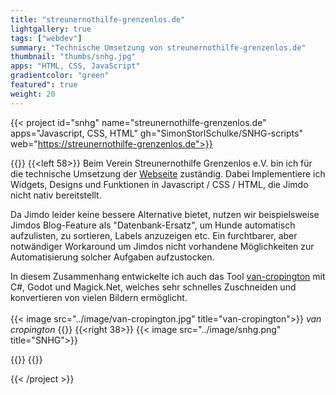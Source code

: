 ```yaml
---
title: "streunernothilfe-grenzenlos.de"
lightgallery: true
tags: ["webdev"]
summary: "Technische Umsetzung von streunernothilfe-grenzenlos.de"
thumbnail: "thumbs/snhg.jpg"
apps: "HTML, CSS, JavaScript"
gradientcolor: "green"
featured": true
weight: 20
---
```


{{< project id="snhg" name="streunernothilfe-grenzenlos.de" apps="Javascript, CSS, HTML" gh="SimonStorlSchulke/SNHG-scripts" web="https://streunernothilfe-grenzenlos.de">}}


{{<twoculumn>}}
{{<left 58>}}
Beim Verein Streunernothilfe Grenzenlos e.V. bin ich für die technische Umsetzung der [Webseite](https://streunernothilfe-grenzenlos.de) zuständig. Dabei Implementiere ich Widgets, Designs und Funktionen in Javascript / CSS / HTML, die Jimdo nicht nativ bereitstellt.  

Da Jimdo leider keine bessere Alternative bietet, nutzen wir beispielsweise Jimdos Blog-Feature als "Datenbank-Ersatz", um Hunde automatisch aufzulisten, zu sortieren, Labels anzuzeigen etc. Ein furchtbarer, aber notwändiger Workaround um Jimdos nicht vorhandene Möglichkeiten zur Automatisierung solcher Aufgaben aufzustocken. 

In diesem Zusammenhang entwickelte ich auch das Tool [van-cropington](https://github.com/SimonStorlSchulke/van-cropington/) mit C#, Godot und Magick.Net, welches sehr schnelles Zuschneiden und konvertieren von vielen Bildern ermöglicht.<br><br>
{{< image src="../image/van-cropington.jpg" title="van-cropington">}}
*van cropington*
{{</left>}}
{{<right 38>}}
{{< image src="../image/snhg.png" title="SNHG">}}

{{</right>}}
{{</twoculumn>}}


{{< /project >}}
